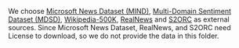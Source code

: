 We choose [Microsoft News Dataset (MIND)](https://msnews.github.io/), [Multi-Domain Sentiment Dataset (MDSD)](https://www.cs.jhu.edu/~mdredze/datasets/sentiment/), [Wikipedia-500K](http://manikvarma.org/downloads/XC/XMLRepository.html), [RealNews](https://github.com/rowanz/grover/tree/master/realnews) and [S2ORC](https://github.com/allenai/s2orc) as external sources.
Since Microsoft News Dataset, RealNews, and S2ORC need License to download, so we do not provide the data in this folder.
